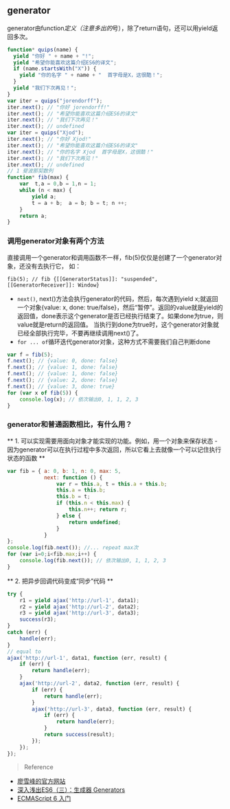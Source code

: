 ## generator

generator由function*定义（注意多出的*号），除了return语句，还可以用yield返回多次。

```javascript
function* quips(name) {
  yield "你好 " + name + "!";
  yield "希望你能喜欢这篇介绍ES6的译文";
  if (name.startsWith("X")) {
    yield "你的名字 " + name + "  首字母是X，这很酷！";
  }
  yield "我们下次再见！";
}
var iter = quips("jorendorff");
iter.next(); // "你好 jorendorff!"
iter.next(); // "希望你能喜欢这篇介绍ES6的译文"
iter.next(); // "我们下次再见！"
iter.next(); // undefined
var iter = quips("Xjod");
iter.next(); // "你好 Xjod!"
iter.next(); // "希望你能喜欢这篇介绍ES6的译文"
iter.next(); // "你的名字 Xjod  首字母是X，这很酷！"
iter.next(); // "我们下次再见！"
iter.next(); // undefined
// 1 斐波那契数列
function* fib(max) {
    var  t,a = 0,b = 1,n = 1;
    while (n < max) {
        yield a;
        t = a + b;  a = b; b = t; n ++;
    }
    return a;
}
```

### 调用generator对象有两个方法

直接调用一个generator和调用函数不一样，fib(5)仅仅是创建了一个generator对象，还没有去执行它， 如： 

`fib(5); // fib {[[GeneratorStatus]]: "suspended", [[GeneratorReceiver]]: Window} `

- `next()`, next()方法会执行generator的代码，然后，每次遇到yield x;就返回一个对象{value: x, done: true/false}，然后“暂停”。返回的value就是yield的返回值，done表示这个generator是否已经执行结束了。如果done为true，则value就是return的返回值。 当执行到done为true时，这个generator对象就已经全部执行完毕，不要再继续调用next()了。
- `for ... of`循环迭代generator对象，这种方式不需要我们自己判断done

```javascript
var f = fib(5);
f.next(); // {value: 0, done: false}
f.next(); // {value: 1, done: false}
f.next(); // {value: 1, done: false}
f.next(); // {value: 2, done: false}
f.next(); // {value: 3, done: true}
for (var x of fib(5)) {
    console.log(x); // 依次输出0, 1, 1, 2, 3
}
```

### generator和普通函数相比，有什么用？

** 1. 可以实现需要用面向对象才能实现的功能。例如，用一个对象来保存状态 - 因为generator可以在执行过程中多次返回，所以它看上去就像一个可以记住执行状态的函数 **

```javascript
var fib = { a: 0, b: 1, n: 0, max: 5,
            next: function () {
                var r = this.a, t = this.a + this.b;
                this.a = this.b;
                this.b = t;
                if (this.n < this.max) {
                    this.n++; return r;
                } else {
                    return undefined;
                }
            }
};
console.log(fib.next()); //... repeat max次
for (var i=0;i<fib.max;i++) {
    console.log(fib.next()); // 依次输出0, 1, 1, 2, 3
}
```

** 2. 把异步回调代码变成“同步”代码 **

```javascript
try {
    r1 = yield ajax('http://url-1', data1);
    r2 = yield ajax('http://url-2', data2);
    r3 = yield ajax('http://url-3', data3);
    success(r3);
}
catch (err) {
    handle(err);
}
// equal to
ajax('http://url-1', data1, function (err, result) {
    if (err) {
        return handle(err);
    }
    ajax('http://url-2', data2, function (err, result) {
        if (err) {
            return handle(err);
        }
        ajax('http://url-3', data3, function (err, result) {
            if (err) {
                return handle(err);
            }
            return success(result);
        });
    });
});
```

> Reference

- [廖雪峰的官方网站](http://www.liaoxuefeng.com/wiki/001434446689867b27157e896e74d51a89c25cc8b43bdb3000/001434499525761186acdd5ac3a44f8a50cc0ed8606139b000)
- [深入浅出ES6（三）：生成器 Generators](http://www.infoq.com/cn/articles/es6-in-depth-generators)
- [ECMAScript 6 入门](http://es6.ruanyifeng.com/)
